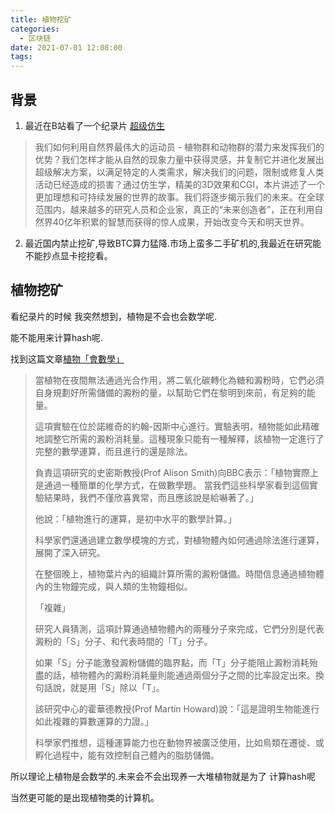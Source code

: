 ```yaml
---
title: 植物挖矿
categories:
  - 区块链
date: 2021-07-01 12:08:00
tags:
---
```


## 背景

1. 最近在B站看了一个纪录片 [超级仿生](https://www.bilibili.com/bangumi/play/ss38716?t=3078)

  >我们如何利用自然界最伟大的运动员 - 植物群和动物群的潜力来发挥我们的优势？我们怎样才能从自然的现象力量中获得灵感，并复制它并进化发展出超级解决方案，以满足特定的人类需求，解决我们的问题，限制或修复人类活动已经造成的损害？通过仿生学，精美的3D效果和CGI，本片讲述了一个更加理想和可持续发展的世界的故事。我们将逐步揭示我们的未来。在全球范围内，越来越多的研究人员和企业家，真正的“未来创造者”，正在利用自然界40亿年积累的智慧而获得的惊人成果，开始改变今天和明天世界。

2. 最近国内禁止挖矿,导致BTC算力猛降.市场上蛮多二手矿机的,我最近在研究能不能抄点显卡挖挖看。

## 植物挖矿

看纪录片的时候 我突然想到，植物是不会也会数学呢.

能不能用来计算hash呢.

找到这篇文章[植物「會數學」](https://www.bbc.com/ukchina/trad/uk_life/2013/06/130623_life_plant_maths)

  >當植物在夜間無法通過光合作用，將二氧化碳轉化為糖和澱粉時，它們必須自身規劃好所需儲備的澱粉的量，以幫助它們在黎明到來前，有足夠的能量。
  >
  >這項實驗在位於諾維奇的約翰-因斯中心進行。實驗表明，植物能如此精確地調整它所需的澱粉消耗量。這種現象只能有一種解釋，該植物一定進行了完整的數學運算，而且進行的還是除法。
  >
  >負責這項研究的史密斯教授(Prof Alison Smith)向BBC表示：「植物實際上是通過一種簡單的化學方式，在做數學題。 當我們這些科學家看到這個實驗結果時，我們不僅欣喜異常，而且應該說是給嚇著了。」
  >
  >他說：「植物進行的運算，是初中水平的數學計算。」
  >
  >科學家們還通過建立數學模塊的方式，對植物體內如何通過除法進行運算，展開了深入研究。
  >
  >在整個晚上，植物葉片內的組織計算所需的澱粉儲備。時間信息通過植物體內的生物鐘完成，與人類的生物鐘相似。
  >
  >「複雜」
  >
  >研究人員猜測，這項計算通過植物體內的兩種分子來完成，它們分別是代表澱粉的「S」分子、和代表時間的「T」分子。
  >
  >如果「S」分子能激發澱粉儲備的臨界點，而「T」分子能阻止澱粉消耗殆盡的話，植物體內的澱粉消耗量則能通過兩個分子之間的比率設定出來。換句話說，就是用「S」除以「T」。
  >
  >該研究中心的霍華德教授(Prof Martin Howard)說：「這是證明生物能進行如此複雜的算數運算的力證。」
  >
  >科學家們推想，這種運算能力也在動物界被廣泛使用，比如鳥類在遷徙、或孵化過程中，能有效控制自己體內的脂肪儲備。

所以理论上植物是会数学的.未来会不会出现养一大堆植物就是为了 计算hash呢

当然更可能的是出现植物类的计算机。